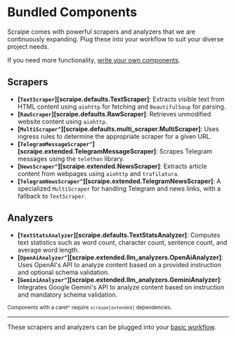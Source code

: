 # Bundled Components
Scraipe comes with powerful scrapers and analyzers that we are continuously expanding.
Plug these into your workflow to suit your diverse project needs.

If you need more functionality, [write your own components](../advanced_usage/custom_components.md).


## Scrapers

- **[`TextScraper`][scraipe.defaults.TextScraper]**: Extracts visible text from HTML content using `aiohttp` for fetching and `BeautifulSoup` for parsing.
- **[`RawScraper`][scraipe.defaults.RawScraper]**: Retrieves unmodified website content using `aiohttp`.
- **[`MultiScraper^`][scraipe.defaults.multi_scraper.MultiScraper]**: Uses ingress rules to determine the appropriate scraper for a given URL.
- **[`TelegramMessageScraper^`][scraipe.extended.TelegramMessageScraper]**: Scrapes Telegram messages using the `telethon` library.
- **[`NewsScraper^`][scraipe.extended.NewsScraper]**: Extracts article content from webpages using `aiohttp` and `trafilatura`.
- **[`TelegramNewsScraper^`][scraipe.extended.TelegramNewsScraper]**: A specialized `MultiScraper` for handling Telegram and news links, with a fallback to `TextScraper`.

## Analyzers

- **[`TextStatsAnalyzer`][scraipe.defaults.TextStatsAnalyzer]**: Computes text statistics such as word count, character count, sentence count, and average word length.
- **[`OpenAiAnalyzer^`][scraipe.extended.llm_analyzers.OpenAiAnalyzer]**: Uses OpenAI's API to analyze content based on a provided instruction and optional schema validation.
- **[`GeminiAnalyzer^`][scraipe.extended.llm_analyzers.GeminiAnalyzer]**: Integrates Google Gemini's API to analyze content based on instruction and mandatory schema validation. 

<sub>Components with a caret^ require `scraipe[extended]` dependencies.</sub>

---

These scrapers and analyzers can be plugged into your [basic workflow](./basic_workflow.md).